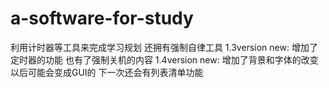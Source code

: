 # a-software-for-study
利用计时器等工具来完成学习规划 还拥有强制自律工具
1.3version new:
增加了定时器的功能
也有了强制关机的内容
1.4version new:
增加了背景和字体的改变
以后可能会变成GUI的
下一次还会有列表清单功能
